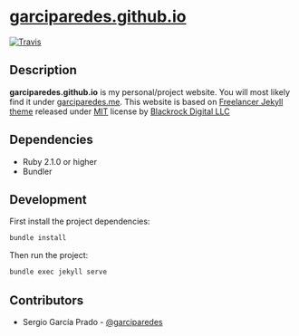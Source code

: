 [garciparedes.github.io](https:garciparedes.github.io)
======

[![Travis](https://img.shields.io/travis/garciparedes/garciparedes.github.io.svg)](https://travis-ci.org/garciparedes/garciparedes.github.io)

## Description

**garciparedes.github.io** is my personal/project website. You will most likely find it under [garciparedes.me](https:garciparedes.me).
This website is based on [Freelancer Jekyll theme](https://github.com/BlackrockDigital/startbootstrap-freelancer/) released under [MIT](https://github.com/BlackrockDigital/startbootstrap-freelancer/blob/gh-pages/LICENSE) license by [Blackrock Digital LLC](https://github.com/BlackrockDigital)


## Dependencies
  * Ruby 2.1.0 or higher
  * Bundler

## Development

First install the project dependencies:
```bash
bundle install
```

Then run the project:
```bash
bundle exec jekyll serve
```


## Contributors

  * Sergio García Prado - [@garciparedes](http://garciparedes.me)

